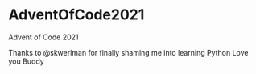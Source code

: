 # AdventOfCode2021
Advent of Code 2021

Thanks to @skwerlman for finally shaming me into learning Python
Love you Buddy
